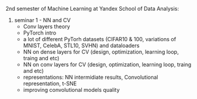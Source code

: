 2nd semester of Machine Learning at Yandex School of Data Analysis:
1. seminar 1 - NN and CV
   - Conv layers theory
   - PyTorch intro
   - a lot of different PyTorh datasets (CIFAR10 & 100, variations of MNIST, CelebA, STL10, SVHN) and dataloaders
   - NN on dense layers for CV (design, optimization, learning loop, traing and etc)
   - NN on conv layers for CV (design, optimization, learning loop, traing and etc)
   - representations: NN intermidiate results, Convolutional representation, t-SNE
   - improving convolutional models quality

